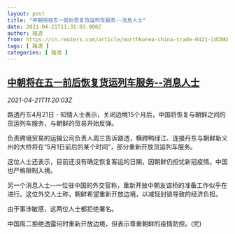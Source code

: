 ```yaml
---
layout: post
title: "中朝将在五一前后恢复货运列车服务--消息人士"
date: 2021-04-21T11:31:03.000Z
author: 路透
from: https://cn.reuters.com/article/northkorea-china-trade-0421-idCNKBS2C81JM
tags: [ 路透 ]
categories: [ 路透 ]
---
```

<!--1619004663000-->
[中朝将在五一前后恢复货运列车服务--消息人士](https://cn.reuters.com/article/northkorea-china-trade-0421-idCNKBS2C81JM)
------

<div>
<div><i>2021-04-21T11:20:03Z</i></div><p>路透丹东4月21日 - 知情人士表示，关闭边境15个月后，中国将恢复与朝鲜之间的货运列车服务，与朝鲜的贸易开始反弹。</p><p>负责跨境贸易的运输公司负责人周三告诉路透，横跨鸭绿江、连接丹东与朝鲜新义州的大桥将在“5月1日前后的某个时间”，部分重新开放货运列车服务。</p><p>这位人士还表示，目前还没有确定恢复客运的日期，因朝鲜仍担忧新冠疫情。中国也严格限制入境。</p><p>另一个消息人士--一位驻中国的外交官称，重新开放中朝友谊桥的准备工作似乎在进行。这位外交人士称，朝鲜希望重新开放边境，以减轻封锁导致的经济负担。</p><p>由于事涉敏感，这两位人士都拒绝署名。</p><p>中国周二拒绝透露何时重新开放边境，但表示尊重朝鲜的疫情防控。(完)</p>
</div>

